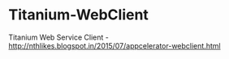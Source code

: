 # Titanium-WebClient
Titanium Web Service Client - http://nthlikes.blogspot.in/2015/07/appcelerator-webclient.html
